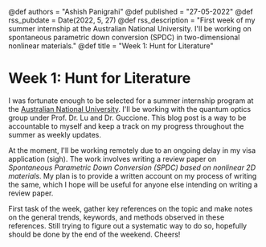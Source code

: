 @def authors = "Ashish Panigrahi"
@def published = "27-05-2022"
@def rss_pubdate = Date(2022, 5, 27)
@def rss_description = "First week of my summer internship at the Australian National University. I'll be working on spontaneous parametric down conversion (SPDC) in two-dimensional nonlinear materials."
@def title = "Week 1: Hunt for Literature"

# Week 1: Hunt for Literature

I was fortunate enough to be selected for a summer internship program at the
[Australian National University](https://anu.edu.au). I'll be working with the
quantum optics group under Prof. Dr. Lu and Dr. Guccione. This blog post is a way to be
accountable to myself and keep a track on my progress throughout the summer as weekly
updates.

At the moment, I'll be working remotely due to an ongoing delay in my visa
application (sigh). The work involves writing a review paper on *Spontaneous
Parametric Down Conversion (SPDC) based on nonlinear 2D materials*. My plan is to
provide a written account on my process of writing the same, which I hope will be
useful for anyone else intending on writing a review paper.

First task of the week, gather key references on the topic and make notes on the
general trends, keywords, and methods observed in these references. Still trying to
figure out a systematic way to do so, hopefully should be done by the end of the
weekend. Cheers!
